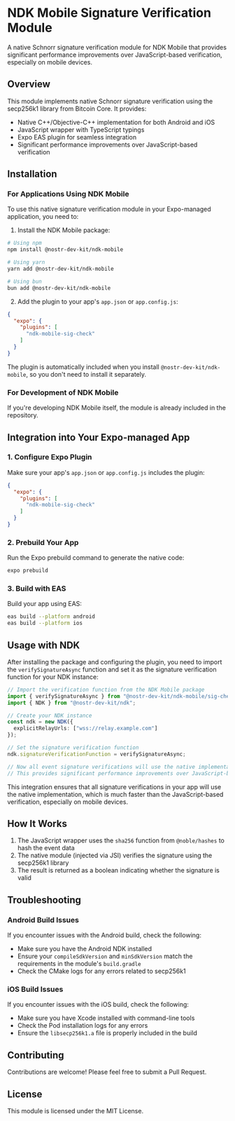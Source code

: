 # NDK Mobile Signature Verification Module

A native Schnorr signature verification module for NDK Mobile that provides significant performance improvements over JavaScript-based verification, especially on mobile devices.

## Overview

This module implements native Schnorr signature verification using the secp256k1 library from Bitcoin Core. It provides:

- Native C++/Objective-C++ implementation for both Android and iOS
- JavaScript wrapper with TypeScript typings
- Expo EAS plugin for seamless integration
- Significant performance improvements over JavaScript-based verification

## Installation

### For Applications Using NDK Mobile

To use this native signature verification module in your Expo-managed application, you need to:

1. Install the NDK Mobile package:

```bash
# Using npm
npm install @nostr-dev-kit/ndk-mobile

# Using yarn
yarn add @nostr-dev-kit/ndk-mobile

# Using bun
bun add @nostr-dev-kit/ndk-mobile
```

2. Add the plugin to your app's `app.json` or `app.config.js`:

```json
{
  "expo": {
    "plugins": [
      "ndk-mobile-sig-check"
    ]
  }
}
```

The plugin is automatically included when you install `@nostr-dev-kit/ndk-mobile`, so you don't need to install it separately.

### For Development of NDK Mobile

If you're developing NDK Mobile itself, the module is already included in the repository.

## Integration into Your Expo-managed App

### 1. Configure Expo Plugin

Make sure your app's `app.json` or `app.config.js` includes the plugin:

```json
{
  "expo": {
    "plugins": [
      "ndk-mobile-sig-check"
    ]
  }
}
```

### 2. Prebuild Your App

Run the Expo prebuild command to generate the native code:

```bash
expo prebuild
```

### 3. Build with EAS

Build your app using EAS:

```bash
eas build --platform android
eas build --platform ios
```

## Usage with NDK

After installing the package and configuring the plugin, you need to import the `verifySignatureAsync` function and set it as the signature verification function for your NDK instance:

```typescript
// Import the verification function from the NDK Mobile package
import { verifySignatureAsync } from "@nostr-dev-kit/ndk-mobile/sig-check-module";
import { NDK } from "@nostr-dev-kit/ndk";

// Create your NDK instance
const ndk = new NDK({
  explicitRelayUrls: ["wss://relay.example.com"]
});

// Set the signature verification function
ndk.signatureVerificationFunction = verifySignatureAsync;

// Now all event signature verifications will use the native implementation
// This provides significant performance improvements over JavaScript-based verification
```

This integration ensures that all signature verifications in your app will use the native implementation, which is much faster than the JavaScript-based verification, especially on mobile devices.

## How It Works

1. The JavaScript wrapper uses the `sha256` function from `@noble/hashes` to hash the event data
2. The native module (injected via JSI) verifies the signature using the secp256k1 library
3. The result is returned as a boolean indicating whether the signature is valid

## Troubleshooting

### Android Build Issues

If you encounter issues with the Android build, check the following:

- Make sure you have the Android NDK installed
- Ensure your `compileSdkVersion` and `minSdkVersion` match the requirements in the module's `build.gradle`
- Check the CMake logs for any errors related to secp256k1

### iOS Build Issues

If you encounter issues with the iOS build, check the following:

- Make sure you have Xcode installed with command-line tools
- Check the Pod installation logs for any errors
- Ensure the `libsecp256k1.a` file is properly included in the build

## Contributing

Contributions are welcome! Please feel free to submit a Pull Request.

## License

This module is licensed under the MIT License.